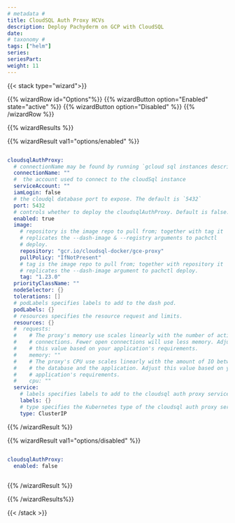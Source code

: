 ```yaml
---
# metadata # 
title: CloudSQL Auth Proxy HCVs
description: Deploy Pachyderm on GCP with CloudSQL
date: 
# taxonomy #
tags: ["helm"]
series:
seriesPart:
weight: 11
--- 
```



{{< stack type="wizard">}}

{{% wizardRow id="Options"%}}
{{% wizardButton option="Enabled" state="active" %}}
{{% wizardButton option="Disabled"  %}}
{{% /wizardRow %}}

{{% wizardResults %}}

{{% wizardResult val1="options/enabled" %}}
```s

cloudsqlAuthProxy:
  # connectionName may be found by running `gcloud sql instances describe INSTANCE_NAME --project PROJECT_ID`
  connectionName: ""
  #  the account used to connect to the cloudSql instance
  serviceAccount: ""
  iamLogin: false
  # the cloudql database port to expose. The default is `5432`
  port: 5432
  # controls whether to deploy the cloudsqlAuthProxy. Default is false.
  enabled: true
  image:
    # repository is the image repo to pull from; together with tag it
    # replicates the --dash-image & --registry arguments to pachctl
    # deploy.
    repository: "gcr.io/cloudsql-docker/gce-proxy"
    pullPolicy: "IfNotPresent"
    # tag is the image repo to pull from; together with repository it
    # replicates the --dash-image argument to pachctl deploy.
    tag: "1.23.0"
  priorityClassName: ""
  nodeSelector: {}
  tolerations: []
  # podLabels specifies labels to add to the dash pod.
  podLabels: {}
  # resources specifies the resource request and limits.
  resources: {}
  #  requests:
  #    # The proxy's memory use scales linearly with the number of active
  #    # connections. Fewer open connections will use less memory. Adjust
  #    # this value based on your application's requirements.
  #    memory: ""
  #    # The proxy's CPU use scales linearly with the amount of IO between
  #    # the database and the application. Adjust this value based on your
  #    # application's requirements.
  #    cpu: ""
  service:
    # labels specifies labels to add to the cloudsql auth proxy service.
    labels: {}
    # type specifies the Kubernetes type of the cloudsql auth proxy service. The default is `ClusterIP`.
    type: ClusterIP
```
{{% /wizardResult %}}

{{% wizardResult val1="options/disabled" %}}
```s

cloudsqlAuthProxy:
  enabled: false
  
```
{{% /wizardResult %}}

{{% /wizardResults%}}

{{< /stack >}}